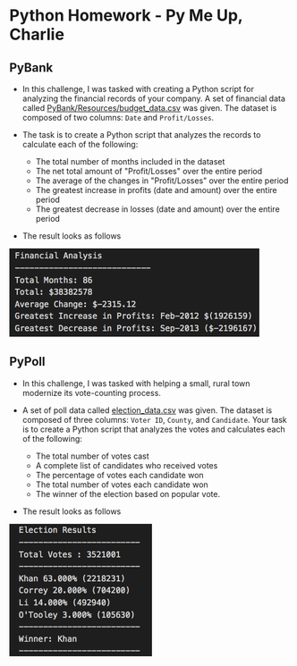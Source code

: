# Python Homework - Py Me Up, Charlie

## PyBank

* In this challenge, I was tasked with creating a Python script for analyzing the financial records of your company. A set of financial data called [PyBank/Resources/budget_data.csv](PyBank/Resources/budget_data.csv) was given. The dataset is composed of two columns: `Date` and `Profit/Losses`.

* The task is to create a Python script that analyzes the records to calculate each of the following:

  * The total number of months included in the dataset
  * The net total amount of "Profit/Losses" over the entire period
  * The average of the changes in "Profit/Losses" over the entire period
  * The greatest increase in profits (date and amount) over the entire period
  * The greatest decrease in losses (date and amount) over the entire period

* The result looks as follows

![Financial Analysis](images/Financial_analysis.png)

## PyPoll

* In this challenge, I was tasked with helping a small, rural town modernize its vote-counting process. 

* A set of poll data called [election_data.csv](PyPoll/Resources/election_data.csv) was given. The dataset is composed of three columns: `Voter ID`, `County`, and `Candidate`. Your task is to create a Python script that analyzes the votes and calculates each of the following:

  * The total number of votes cast
  * A complete list of candidates who received votes
  * The percentage of votes each candidate won
  * The total number of votes each candidate won
  * The winner of the election based on popular vote.

* The result looks as follows

![Election Results](images/Election_results.png)